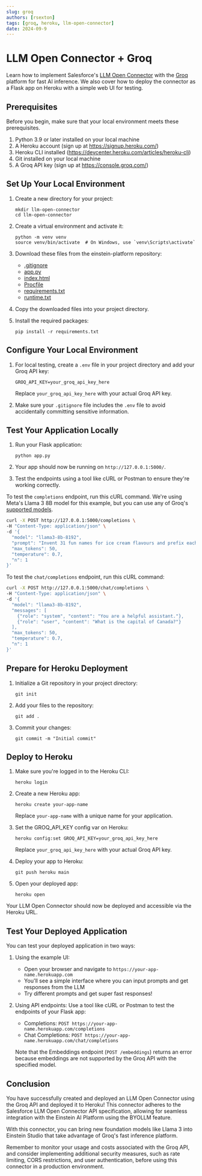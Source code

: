 ```yaml
---
slug: groq
authors: [rsexton]
tags: [groq, heroku, llm-open-connector]
date: 2024-09-9
---
```


# LLM Open Connector + Groq

Learn how to implement Salesforce's [LLM Open Connector](/docs/apis/llm-open-connector/) with the [Groq](https://groq.com/) platform for fast AI inference. We also cover how to deploy the connector as a Flask app on Heroku with a simple web UI for testing.

<!-- truncate -->

## Prerequisites

Before you begin, make sure that your local environment meets these prerequisites.

1. Python 3.9 or later installed on your local machine
2. A Heroku account (sign up at https://signup.heroku.com/)
3. Heroku CLI installed (https://devcenter.heroku.com/articles/heroku-cli)
4. Git installed on your local machine
5. A Groq API key (sign up at https://console.groq.com/)

## Set Up Your Local Environment

1. Create a new directory for your project:

   ```
   mkdir llm-open-connector
   cd llm-open-connector
   ```

2. Create a virtual environment and activate it:

   ```
   python -m venv venv
   source venv/bin/activate  # On Windows, use `venv\Scripts\activate`
   ```

3. Download these files from the einstein-platform repository:

   - [.gitignore](https://github.com/salesforce/einstein-platform/tree/main/documentation/cookbook-assets/llm-open-connector-groq/.gitignore)
   - [app.py](https://github.com/salesforce/einstein-platform/tree/main/documentation/cookbook-assets/llm-open-connector-groq/app.py)
   - [index.html](https://github.com/salesforce/einstein-platform/tree/main/documentation/cookbook-assets/llm-open-connector-groq/index.html)
   - [Procfile](https://github.com/salesforce/einstein-platform/tree/main/documentation/cookbook-assets/llm-open-connector-groq/Procfile)
   - [requirements.txt](https://github.com/salesforce/einstein-platform/tree/main/documentation/cookbook-assets/llm-open-connector-groq/requirements.txt)
   - [runtime.txt](https://github.com/salesforce/einstein-platform/tree/main/documentation/cookbook-assets/llm-open-connector-groq/runtime.txt)

4. Copy the downloaded files into your project directory.

5. Install the required packages:
   ```
   pip install -r requirements.txt
   ```

## Configure Your Local Environment

1. For local testing, create a `.env` file in your project directory and add your Groq API key:

   ```
   GROQ_API_KEY=your_groq_api_key_here
   ```

   Replace `your_groq_api_key_here` with your actual Groq API key.

2. Make sure your `.gitignore` file includes the `.env` file to avoid accidentally committing sensitive information.

## Test Your Application Locally

1. Run your Flask application:

   ```
   python app.py
   ```

2. Your app should now be running on `http://127.0.0.1:5000/`.

3. Test the endpoints using a tool like cURL or Postman to ensure they're working correctly.

To test the `completions` endpoint, run this cURL command. We're using Meta's Llama 3 8B model for this example, but you can use any of Groq's [supported models](https://console.groq.com/docs/models).

```bash
curl -X POST http://127.0.0.1:5000/completions \
-H "Content-Type: application/json" \
-d '{
  "model": "llama3-8b-8192",
  "prompt": "Invent 31 fun names for ice cream flavours and prefix each name with an appropriate emoji.",
  "max_tokens": 50,
  "temperature": 0.7,
  "n": 1
}'
```

To test the `chat/completions` endpoint, run this cURL command:

```bash
curl -X POST http://127.0.0.1:5000/chat/completions \
-H "Content-Type: application/json" \
-d '{
  "model": "llama3-8b-8192",
  "messages": [
    {"role": "system", "content": "You are a helpful assistant."},
    {"role": "user", "content": "What is the capital of Canada?"}
  ],
  "max_tokens": 50,
  "temperature": 0.7,
  "n": 1
}'
```

## Prepare for Heroku Deployment

1. Initialize a Git repository in your project directory:

   ```
   git init
   ```

2. Add your files to the repository:

   ```
   git add .
   ```

3. Commit your changes:
   ```
   git commit -m "Initial commit"
   ```

## Deploy to Heroku

1. Make sure you're logged in to the Heroku CLI:

   ```
   heroku login
   ```

2. Create a new Heroku app:

   ```
   heroku create your-app-name
   ```

   Replace `your-app-name` with a unique name for your application.

3. Set the GROQ_API_KEY config var on Heroku:

   ```
   heroku config:set GROQ_API_KEY=your_groq_api_key_here
   ```

   Replace `your_groq_api_key_here` with your actual Groq API key.

4. Deploy your app to Heroku:

   ```
   git push heroku main
   ```

5. Open your deployed app:
   ```
   heroku open
   ```

Your LLM Open Connector should now be deployed and accessible via the Heroku URL.

## Test Your Deployed Application

You can test your deployed application in two ways:

1. Using the example UI:

   - Open your browser and navigate to `https://your-app-name.herokuapp.com`
   - You'll see a simple interface where you can input prompts and get responses from the LLM
   - Try different prompts and get super fast responses!

2. Using API endpoints:
   Use a tool like cURL or Postman to test the endpoints of your Flask app:

   - Completions: `POST https://your-app-name.herokuapp.com/completions`
   - Chat Completions: `POST https://your-app-name.herokuapp.com/chat/completions`

   Note that the Embeddings endpoint (`POST /embeddings`) returns an error because embeddings are not supported by the Groq API with the specified model.

## Conclusion

You have successfully created and deployed an LLM Open Connector using the Groq API and deployed it to Heroku! This connector adheres to the Salesforce LLM Open Connector API specification, allowing for seamless integration with the Einstein AI Platform using the BYOLLM feature.

With this connector, you can bring new foundation models like Llama 3 into Einstein Studio that take advantage of Groq's fast inference platform.

Remember to monitor your usage and costs associated with the Groq API, and consider implementing additional security measures, such as rate limiting, CORS restrictions, and user authentication, before using this connector in a production environment.
